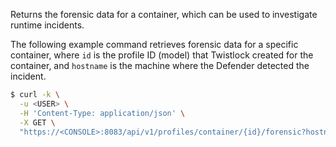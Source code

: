 Returns the forensic data for a container, which can be used to investigate runtime incidents.

The following example command retrieves forensic data for a specific container, where `id` is the profile ID (model) that Twistlock created for the container, and `hostname` is the machine where the Defender detected the incident.

```bash
$ curl -k \
  -u <USER> \
  -H 'Content-Type: application/json' \
  -X GET \
  "https://<CONSOLE>:8083/api/v1/profiles/container/{id}/forensic?hostname={hostname}"
```
